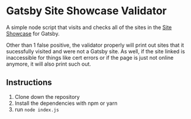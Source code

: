 # Gatsby Site Showcase Validator

A simple node script that visits and checks all of the sites in the [Site Showcase](https://www.gatsbyjs.org/showcase/) for Gatsby.

Other than 1 false positive, the validator properly will print out sites that it sucessfully visited and were not a Gatsby site. As well, if the site linked is inaccessible for things like cert errors or if the page is just not online anymore, it will also print such out.

## Instructions

1. Clone down the repository
2. Install the dependencies with npm or yarn
3. run `node index.js`

